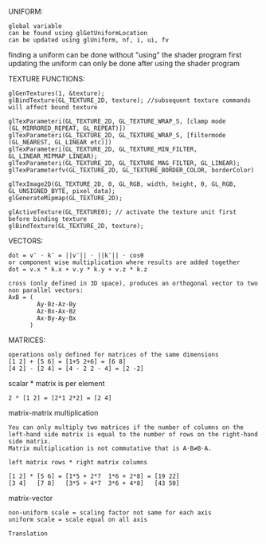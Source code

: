 ﻿UNIFORM:

    global variable
	can be found using glGetUniformLocation 
	can be updated using glUniform, nf, i, ui, fv

finding a uniform can be done without "using" the shader program first  
updating the uniform can only be done after using the shader program

TEXTURE FUNCTIONS:

    glGenTextures(1, &texture);
    glBindTexture(GL_TEXTURE_2D, texture); //subsequent texture commands will affect bound texture

    glTexParameteri(GL_TEXTURE_2D, GL_TEXTURE_WRAP_S, [clamp mode (GL_MIRRORED_REPEAT, GL_REPEAT)])
    glTexParameteri(GL_TEXTURE_2D, GL_TEXTURE_WRAP_S, [filtermode (GL_NEAREST, GL_LINEAR etc)])
    glTexParameteri(GL_TEXTURE_2D, GL_TEXTURE_MIN_FILTER, GL_LINEAR_MIPMAP_LINEAR);
    glTexParameteri(GL_TEXTURE_2D, GL_TEXTURE_MAG_FILTER, GL_LINEAR);
    glTexParameterfv(GL_TEXTURE_2D, GL_TEXTURE_BORDER_COLOR, borderColor)

    glTexImage2D(GL_TEXTURE_2D, 0, GL_RGB, width, height, 0, GL_RGB, GL_UNSIGNED_BYTE, pixel_data);
    glGenerateMipmap(GL_TEXTURE_2D);
    
    glActiveTexture(GL_TEXTURE0); // activate the texture unit first before binding texture
    glBindTexture(GL_TEXTURE_2D, texture);
    

VECTORS:

    dot = v¯ ⋅ k¯ = ||v¯|| ⋅ ||k¯|| ⋅ cosθ
    or component wise multiplication where results are added together
    dot = v.x * k.x + v.y * k.y + v.z * k.z

    cross (only defined in 3D space), produces an orthogonal vector to two non parallel vectors:
    AxB = (
            Ay⋅Bz-Az⋅By
            Az⋅Bx-Ax⋅Bz
            Ax⋅By-Ay⋅Bx
          )

MATRICES:
    
    operations only defined for matrices of the same dimensions
    [1 2] + [5 6] = [1+5 2+6] = [6 8]
    [4 2] - [2 4] = [4 - 2 2 - 4] = [2 -2]
    
scalar * matrix is per element

    2 * [1 2] = [2*1 2*2] = [2 4]

matrix-matrix multiplication

    You can only multiply two matrices if the number of columns on the left-hand side matrix is equal to the number of rows on the right-hand side matrix.
    Matrix multiplication is not commutative that is A⋅B≠B⋅A.

    left matrix rows * right matrix columns

    [1 2] * [5 6] = [1*5 + 2*7  1*6 + 2*8] = [19 22]
    [3 4]   [7 8]   [3*5 + 4*7  3*6 + 4*8]   [43 50]

matrix-vector

    non-uniform scale = scaling factor not same for each axis
    uniform scale = scale equal on all axis

    Translation